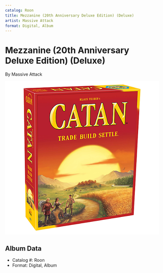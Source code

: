 ```yaml
---
catalog: Roon
title: Mezzanine (20th Anniversary Deluxe Edition) (Deluxe)
artist: Massive Attack
format: Digital, Album
---
```


# Mezzanine (20th Anniversary Deluxe Edition) (Deluxe)

By Massive Attack

![](../../assets/albumcovers/Massive_Attack-Mezzanine_20th_Anniversary_Deluxe_Edition_Deluxe.png)

## Album Data

- Catalog #: Roon
- Format: Digital, Album

